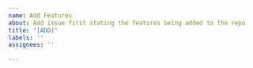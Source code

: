 ```yaml
---
name: Add Features
about: Add issue first stating the features being added to the repo
title: "[ADD]"
labels: ''
assignees: ''

---
```



